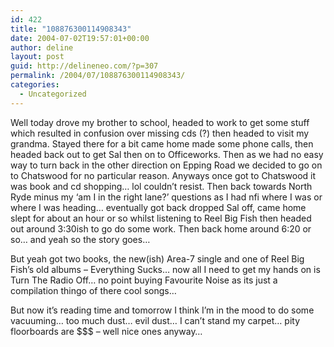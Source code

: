 ```yaml
---
id: 422
title: "108876300114908343"
date: 2004-07-02T19:57:01+00:00
author: deline
layout: post
guid: http://delineneo.com/?p=307
permalink: /2004/07/108876300114908343/
categories:
  - Uncategorized
---
```

Well today drove my brother to school, headed to work to get some stuff which resulted in confusion over missing cds (?) then headed to visit my grandma. Stayed there for a bit came home made some phone calls, then headed back out to get Sal then on to Officeworks. Then as we had no easy way to turn back in the other direction on Epping Road we decided to go on to Chatswood for no particular reason. Anyways once got to Chatswood it was book and cd shopping&#8230; lol couldn&#8217;t resist. Then back towards North Ryde minus my &#8216;am I in the right lane?&#8217; questions as I had nfi where I was or where I was heading&#8230; eventually got back dropped Sal off, came home slept for about an hour or so whilst listening to Reel Big Fish then headed out around 3:30ish to go do some work. Then back home around 6:20 or so&#8230; and yeah so the story goes&#8230;

But yeah got two books, the new(ish) Area-7 single and one of Reel Big Fish&#8217;s old albums &#8211; Everything Sucks&#8230; now all I need to get my hands on is Turn The Radio Off&#8230; no point buying Favourite Noise as its just a compilation thingo of there cool songs&#8230;

But now it&#8217;s reading time and tomorrow I think I&#8217;m in the mood to do some vacuuming&#8230; too much dust&#8230; evil dust&#8230; I can&#8217;t stand my carpet&#8230; pity floorboards are $$$ &#8211; well nice ones anyway&#8230;
